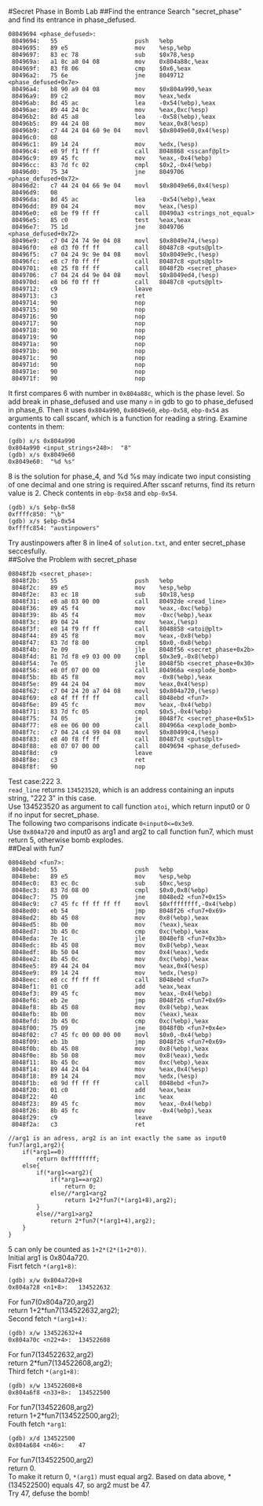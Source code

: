 #Secret Phase in Bomb Lab
##Find the entrance
Search "secret_phase" and find its entrance in phase_defused.
```
08049694 <phase_defused>:
 8049694:	55                   	push   %ebp
 8049695:	89 e5                	mov    %esp,%ebp
 8049697:	83 ec 78             	sub    $0x78,%esp
 804969a:	a1 8c a8 04 08       	mov    0x804a88c,%eax
 804969f:	83 f8 06             	cmp    $0x6,%eax
 80496a2:	75 6e                	jne    8049712 <phase_defused+0x7e>
 80496a4:	b8 90 a9 04 08       	mov    $0x804a990,%eax
 80496a9:	89 c2                	mov    %eax,%edx
 80496ab:	8d 45 ac             	lea    -0x54(%ebp),%eax
 80496ae:	89 44 24 0c          	mov    %eax,0xc(%esp)
 80496b2:	8d 45 a8             	lea    -0x58(%ebp),%eax
 80496b5:	89 44 24 08          	mov    %eax,0x8(%esp)
 80496b9:	c7 44 24 04 60 9e 04 	movl   $0x8049e60,0x4(%esp)
 80496c0:	08 
 80496c1:	89 14 24             	mov    %edx,(%esp)
 80496c4:	e8 9f f1 ff ff       	call   8048868 <sscanf@plt>
 80496c9:	89 45 fc             	mov    %eax,-0x4(%ebp)
 80496cc:	83 7d fc 02          	cmpl   $0x2,-0x4(%ebp)
 80496d0:	75 34                	jne    8049706 <phase_defused+0x72>
 80496d2:	c7 44 24 04 66 9e 04 	movl   $0x8049e66,0x4(%esp)
 80496d9:	08 
 80496da:	8d 45 ac             	lea    -0x54(%ebp),%eax
 80496dd:	89 04 24             	mov    %eax,(%esp)
 80496e0:	e8 be f9 ff ff       	call   80490a3 <strings_not_equal>
 80496e5:	85 c0                	test   %eax,%eax
 80496e7:	75 1d                	jne    8049706 <phase_defused+0x72>
 80496e9:	c7 04 24 74 9e 04 08 	movl   $0x8049e74,(%esp)
 80496f0:	e8 d3 f0 ff ff       	call   80487c8 <puts@plt>
 80496f5:	c7 04 24 9c 9e 04 08 	movl   $0x8049e9c,(%esp)
 80496fc:	e8 c7 f0 ff ff       	call   80487c8 <puts@plt>
 8049701:	e8 25 f8 ff ff       	call   8048f2b <secret_phase>
 8049706:	c7 04 24 d4 9e 04 08 	movl   $0x8049ed4,(%esp)
 804970d:	e8 b6 f0 ff ff       	call   80487c8 <puts@plt>
 8049712:	c9                   	leave  
 8049713:	c3                   	ret    
 8049714:	90                   	nop
 8049715:	90                   	nop
 8049716:	90                   	nop
 8049717:	90                   	nop
 8049718:	90                   	nop
 8049719:	90                   	nop
 804971a:	90                   	nop
 804971b:	90                   	nop
 804971c:	90                   	nop
 804971d:	90                   	nop
 804971e:	90                   	nop
 804971f:	90                   	nop
```
It first compares 6 with number in `0x804a88c`, which is the phase level. So add break in phase_defused and use many `n` in gdb to go to phase_defused in phase_6.
Then it uses `0x804a990`, `0x8049e60`, `ebp-0x58`, `ebp-0x54` as arguments to call sscanf, which is a function for reading a string. Examine contents in them:
```
(gdb) x/s 0x804a990
0x804a990 <input_strings+240>:	"8"
(gdb) x/s 0x8049e60
0x8049e60:	"%d %s"
```
8 is the solution for phase_4, and %d %s may indicate two input consisting of one decimal and one string is required.After sscanf returns, find its return value is 2. Check contents in `ebp-0x58` and `ebp-0x54`.
```
(gdb) x/s $ebp-0x58
0xffffc850:	"\b"
(gdb) x/s $ebp-0x54
0xffffc854:	"austinpowers"
```
Try austinpowers after 8 in line4 of `solution.txt`, and enter secret_phase seccesfully.  
##Solve the Problem with secret_phase
```
08048f2b <secret_phase>:
 8048f2b:	55                   	push   %ebp
 8048f2c:	89 e5                	mov    %esp,%ebp
 8048f2e:	83 ec 18             	sub    $0x18,%esp
 8048f31:	e8 a8 03 00 00       	call   80492de <read_line>
 8048f36:	89 45 f4             	mov    %eax,-0xc(%ebp)
 8048f39:	8b 45 f4             	mov    -0xc(%ebp),%eax
 8048f3c:	89 04 24             	mov    %eax,(%esp)
 8048f3f:	e8 14 f9 ff ff       	call   8048858 <atoi@plt>
 8048f44:	89 45 f8             	mov    %eax,-0x8(%ebp)
 8048f47:	83 7d f8 00          	cmpl   $0x0,-0x8(%ebp)
 8048f4b:	7e 09                	jle    8048f56 <secret_phase+0x2b>
 8048f4d:	81 7d f8 e9 03 00 00 	cmpl   $0x3e9,-0x8(%ebp)
 8048f54:	7e 05                	jle    8048f5b <secret_phase+0x30>
 8048f56:	e8 0f 07 00 00       	call   804966a <explode_bomb>
 8048f5b:	8b 45 f8             	mov    -0x8(%ebp),%eax
 8048f5e:	89 44 24 04          	mov    %eax,0x4(%esp)
 8048f62:	c7 04 24 20 a7 04 08 	movl   $0x804a720,(%esp)
 8048f69:	e8 4f ff ff ff       	call   8048ebd <fun7>
 8048f6e:	89 45 fc             	mov    %eax,-0x4(%ebp)
 8048f71:	83 7d fc 05          	cmpl   $0x5,-0x4(%ebp)
 8048f75:	74 05                	je     8048f7c <secret_phase+0x51>
 8048f77:	e8 ee 06 00 00       	call   804966a <explode_bomb>
 8048f7c:	c7 04 24 c4 99 04 08 	movl   $0x80499c4,(%esp)
 8048f83:	e8 40 f8 ff ff       	call   80487c8 <puts@plt>
 8048f88:	e8 07 07 00 00       	call   8049694 <phase_defused>
 8048f8d:	c9                   	leave  
 8048f8e:	c3                   	ret    
 8048f8f:	90                   	nop
```
Test case:222 3.  
`read_line` returns `134523520`, which is an address containing an inputs string, "222 3" in this case.  
Use 134523520 as argument to call function `atoi`, which return input0 or 0 if no input for secret_phase.  
The following two comparisons indicate `0<input0<=0x3e9`.    
Use `0x804a720` and input0 as arg1 and arg2 to call function fun7, which must return 5, otherwise bomb explodes.  
##Deal with fun7
```
08048ebd <fun7>:
 8048ebd:	55                   	push   %ebp
 8048ebe:	89 e5                	mov    %esp,%ebp
 8048ec0:	83 ec 0c             	sub    $0xc,%esp
 8048ec3:	83 7d 08 00          	cmpl   $0x0,0x8(%ebp)
 8048ec7:	75 09                	jne    8048ed2 <fun7+0x15>
 8048ec9:	c7 45 fc ff ff ff ff 	movl   $0xffffffff,-0x4(%ebp)
 8048ed0:	eb 54                	jmp    8048f26 <fun7+0x69>
 8048ed2:	8b 45 08             	mov    0x8(%ebp),%eax
 8048ed5:	8b 00                	mov    (%eax),%eax
 8048ed7:	3b 45 0c             	cmp    0xc(%ebp),%eax
 8048eda:	7e 1c                	jle    8048ef8 <fun7+0x3b>
 8048edc:	8b 45 08             	mov    0x8(%ebp),%eax
 8048edf:	8b 50 04             	mov    0x4(%eax),%edx
 8048ee2:	8b 45 0c             	mov    0xc(%ebp),%eax
 8048ee5:	89 44 24 04          	mov    %eax,0x4(%esp)
 8048ee9:	89 14 24             	mov    %edx,(%esp)
 8048eec:	e8 cc ff ff ff       	call   8048ebd <fun7>
 8048ef1:	01 c0                	add    %eax,%eax
 8048ef3:	89 45 fc             	mov    %eax,-0x4(%ebp)
 8048ef6:	eb 2e                	jmp    8048f26 <fun7+0x69>
 8048ef8:	8b 45 08             	mov    0x8(%ebp),%eax
 8048efb:	8b 00                	mov    (%eax),%eax
 8048efd:	3b 45 0c             	cmp    0xc(%ebp),%eax
 8048f00:	75 09                	jne    8048f0b <fun7+0x4e>
 8048f02:	c7 45 fc 00 00 00 00 	movl   $0x0,-0x4(%ebp)
 8048f09:	eb 1b                	jmp    8048f26 <fun7+0x69>
 8048f0b:	8b 45 08             	mov    0x8(%ebp),%eax
 8048f0e:	8b 50 08             	mov    0x8(%eax),%edx
 8048f11:	8b 45 0c             	mov    0xc(%ebp),%eax
 8048f14:	89 44 24 04          	mov    %eax,0x4(%esp)
 8048f18:	89 14 24             	mov    %edx,(%esp)
 8048f1b:	e8 9d ff ff ff       	call   8048ebd <fun7>
 8048f20:	01 c0                	add    %eax,%eax
 8048f22:	40                   	inc    %eax
 8048f23:	89 45 fc             	mov    %eax,-0x4(%ebp)
 8048f26:	8b 45 fc             	mov    -0x4(%ebp),%eax
 8048f29:	c9                   	leave  
 8048f2a:	c3                   	ret    
```
```
//arg1 is an adress, arg2 is an int exactly the same as input0
fun7(arg1,arg2){
    if(*arg1==0)
        return 0xffffffff;
    else{
        if(*arg1<=arg2){
            if(*arg1==arg2)
                return 0;
            else//*arg1<arg2
                return 1+2*fun7(*(arg1+8),arg2);
        }
        else//*arg1>arg2
            return 2*fun7(*(arg1+4),arg2);
    }
}
```
5 can only be counted as `1+2*(2*(1+2*0))`.  
Initial arg1 is 0x804a720.  
Fisrt fetch `*(arg1+8)`:  
```
(gdb) x/w 0x804a720+8
0x804a728 <n1+8>:	134522632
```
For fun7(0x804a720,arg2)  
return 1+2*fun7(134522632,arg2);  
Second fetch `*(arg1+4)`:  
```
(gdb) x/w 134522632+4
0x804a70c <n22+4>:	134522608
```
For fun7(134522632,arg2)  
return 2*fun7(134522608,arg2);  
Third fetch `*(arg1+8)`:  
```
(gdb) x/w 134522608+8
0x804a6f8 <n33+8>:	134522500
```
For fun7(134522608,arg2)  
return 1+2*fun7(134522500,arg2);  
Fouth fetch `*arg1`:  
```
(gdb) x/d 134522500
0x804a684 <n46>:	47
```
For fun7(134522500,arg2)  
return 0.  
To make it return 0, `*(arg1)` must equal arg2. Based on data above, *(134522500) equals 47, so arg2 must be 47.  
Try 47, defuse the bomb!  